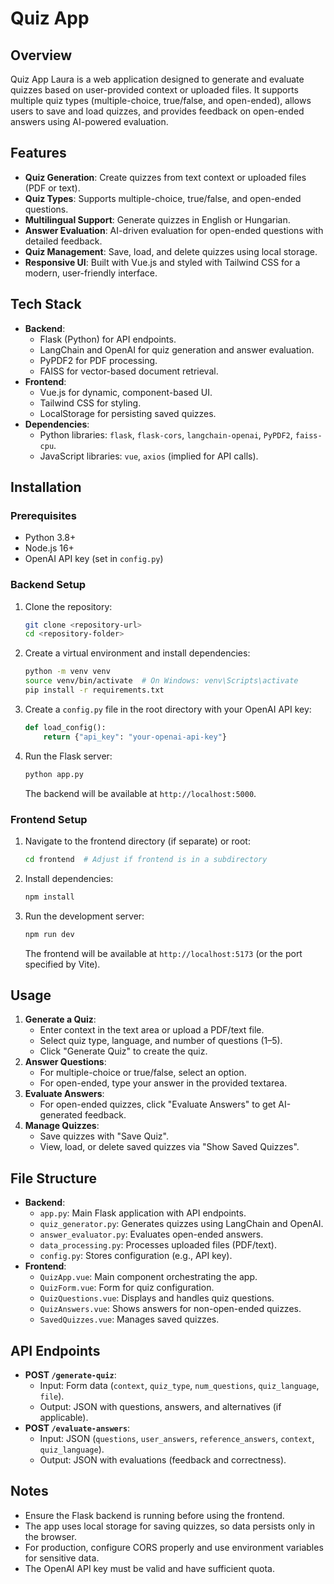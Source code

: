 # Quiz App

## Overview
Quiz App Laura is a web application designed to generate and evaluate quizzes based on user-provided context or uploaded files. It supports multiple quiz types (multiple-choice, true/false, and open-ended), allows users to save and load quizzes, and provides feedback on open-ended answers using AI-powered evaluation.

## Features
- **Quiz Generation**: Create quizzes from text context or uploaded files (PDF or text).
- **Quiz Types**: Supports multiple-choice, true/false, and open-ended questions.
- **Multilingual Support**: Generate quizzes in English or Hungarian.
- **Answer Evaluation**: AI-driven evaluation for open-ended questions with detailed feedback.
- **Quiz Management**: Save, load, and delete quizzes using local storage.
- **Responsive UI**: Built with Vue.js and styled with Tailwind CSS for a modern, user-friendly interface.

## Tech Stack
- **Backend**:
  - Flask (Python) for API endpoints.
  - LangChain and OpenAI for quiz generation and answer evaluation.
  - PyPDF2 for PDF processing.
  - FAISS for vector-based document retrieval.
- **Frontend**:
  - Vue.js for dynamic, component-based UI.
  - Tailwind CSS for styling.
  - LocalStorage for persisting saved quizzes.
- **Dependencies**:
  - Python libraries: `flask`, `flask-cors`, `langchain-openai`, `PyPDF2`, `faiss-cpu`.
  - JavaScript libraries: `vue`, `axios` (implied for API calls).

## Installation

### Prerequisites
- Python 3.8+
- Node.js 16+
- OpenAI API key (set in `config.py`)

### Backend Setup
1. Clone the repository:
   ```bash
   git clone <repository-url>
   cd <repository-folder>
   ```
2. Create a virtual environment and install dependencies:
   ```bash
   python -m venv venv
   source venv/bin/activate  # On Windows: venv\Scripts\activate
   pip install -r requirements.txt
   ```
3. Create a `config.py` file in the root directory with your OpenAI API key:
   ```python
   def load_config():
       return {"api_key": "your-openai-api-key"}
   ```
4. Run the Flask server:
   ```bash
   python app.py
   ```
   The backend will be available at `http://localhost:5000`.

### Frontend Setup
1. Navigate to the frontend directory (if separate) or root:
   ```bash
   cd frontend  # Adjust if frontend is in a subdirectory
   ```
2. Install dependencies:
   ```bash
   npm install
   ```
3. Run the development server:
   ```bash
   npm run dev
   ```
   The frontend will be available at `http://localhost:5173` (or the port specified by Vite).

## Usage
1. **Generate a Quiz**:
   - Enter context in the text area or upload a PDF/text file.
   - Select quiz type, language, and number of questions (1–5).
   - Click "Generate Quiz" to create the quiz.
2. **Answer Questions**:
   - For multiple-choice or true/false, select an option.
   - For open-ended, type your answer in the provided textarea.
3. **Evaluate Answers**:
   - For open-ended quizzes, click "Evaluate Answers" to get AI-generated feedback.
4. **Manage Quizzes**:
   - Save quizzes with "Save Quiz".
   - View, load, or delete saved quizzes via "Show Saved Quizzes".

## File Structure
- **Backend**:
  - `app.py`: Main Flask application with API endpoints.
  - `quiz_generator.py`: Generates quizzes using LangChain and OpenAI.
  - `answer_evaluator.py`: Evaluates open-ended answers.
  - `data_processing.py`: Processes uploaded files (PDF/text).
  - `config.py`: Stores configuration (e.g., API key).
- **Frontend**:
  - `QuizApp.vue`: Main component orchestrating the app.
  - `QuizForm.vue`: Form for quiz configuration.
  - `QuizQuestions.vue`: Displays and handles quiz questions.
  - `QuizAnswers.vue`: Shows answers for non-open-ended quizzes.
  - `SavedQuizzes.vue`: Manages saved quizzes.

## API Endpoints
- **POST `/generate-quiz`**:
  - Input: Form data (`context`, `quiz_type`, `num_questions`, `quiz_language`, `file`).
  - Output: JSON with questions, answers, and alternatives (if applicable).
- **POST `/evaluate-answers`**:
  - Input: JSON (`questions`, `user_answers`, `reference_answers`, `context`, `quiz_language`).
  - Output: JSON with evaluations (feedback and correctness).

## Notes
- Ensure the Flask backend is running before using the frontend.
- The app uses local storage for saving quizzes, so data persists only in the browser.
- For production, configure CORS properly and use environment variables for sensitive data.
- The OpenAI API key must be valid and have sufficient quota.

